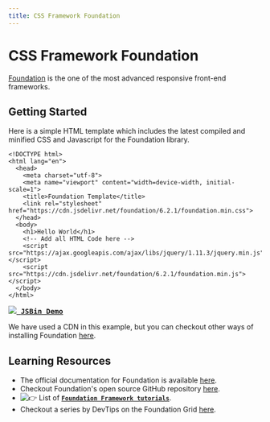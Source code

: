 ```yaml
---
title: CSS Framework Foundation
---
```

# CSS Framework Foundation

<a href='http://foundation.zurb.com/' target='_blank' rel='nofollow'>Foundation</a> is the one of the most advanced responsive front-end frameworks.

## Getting Started

Here is a simple HTML template which includes the latest compiled and minified CSS and Javascript for the Foundation library.

    <!DOCTYPE html>
    <html lang="en">
      <head>
        <meta charset="utf-8">
        <meta name="viewport" content="width=device-width, initial-scale=1">
        <title>Foundation Template</title>
        <link rel="stylesheet" href="https://cdn.jsdelivr.net/foundation/6.2.1/foundation.min.css">
      </head>
      <body>
        <h1>Hello World</h1>
        <!-- Add all HTML Code here -->
        <script src="https://ajax.googleapis.com/ajax/libs/jquery/1.11.3/jquery.min.js"></script>
        <script src="https://cdn.jsdelivr.net/foundation/6.2.1/foundation.min.js"></script>
      </body>
    </html>

 <kbd>[![](//discourse-user-assets.s3.amazonaws.com/original/2X/f/f9c81b35877c3e0551ca461c75b78aac80c6f48a.png) **JSBin Demo**](http://jsbin.com/gebolikiru/edit?html,output)</kbd> 

We have used a CDN in this example, but you can checkout other ways of installing Foundation <a href='http://foundation.zurb.com/sites/download/' target='_blank' rel='nofollow'>here</a>.

## Learning Resources

*   The official documentation for Foundation is available <a href='http://foundation.zurb.com/sites/docs/' target='_blank' rel='nofollow'>here</a>.
*   Checkout Foundation's open source GitHub repository <a href='https://github.com/zurb/foundation-sites' target='_blank' rel='nofollow'>here</a>.
*   ![:point_right:](//forum.freecodecamp.com/images/emoji/emoji_one/point_right.png?v=2 ":point_right:") List of <a href='http://foundation.zurb.com/learn/tutorials.html' target='_blank' rel='nofollow'>**`Foundation Framework tutorials`**</a>.
*   Checkout a series by DevTips on the Foundation Grid <a href='https://www.youtube.com/playlist?list=PLqGj3iMvMa4LJo_lBMTJwAlQRElulSeL8' target='_blank' rel='nofollow'>here</a>.